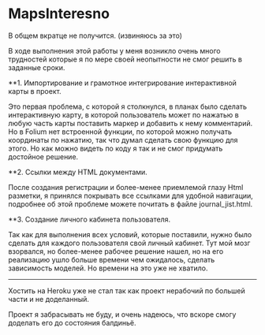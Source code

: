 # MapsInteresno

В общем вкратце не получится. (извиняюсь за это)

В ходе выполнения этой работы у меня возникло очень много трудностей которые я по мере своей неопытности не смог решить в заданные сроки.

**1. Импортирование и грамотное интегрирование интерактивной карты в проект.

Это первая проблема, с которой я столкнулся, в планах было сделать интерактивную карту, в которой пользователь может по нажатью в любую часть карты поставить маркер и добавить к нему комментарий. Но в Folium нет встроенной функции, по которой можно получать координаты по нажатию, так что думал сделать свою функцию для этого. Но как можно видеть по коду я так и не смог придумать достойное решение.

**2. Ссылки между HTML документами.

После создания регистрации и более-менее приемлемой глазу Html разметки, я принялся покрывать все ссылками для удобной навигации, подробнее об этой проблеме можете почитать в файле journal_jist.html.

**3. Создание личного кабинета пользователя.

Так как для выполнения всех условий, которые поставили, нужно было сделать для каждого пользователя свой личный кабинет. Тут мой мозг взорвался, но более-менее рабочее решение нашел, но на его реализацию ушло больше времени чем ожидалось, сделать зависимость моделей. Но времени на это уже не хватило.

-----------------------------------------------------------------------------



Хостить на Heroku уже не стал так как проект нерабочий по большей части и не доделанный.



Проект я забрасывать не буду, и очень надеюсь, что вскоре смогу доделать его до состояния балдиньё.
